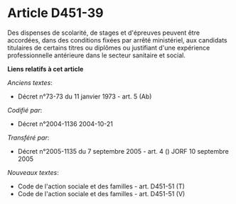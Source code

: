 # Article D451-39

Des dispenses de scolarité, de stages et d'épreuves peuvent être accordées, dans des conditions fixées par arrêté
ministériel, aux candidats titulaires de certains titres ou diplômes ou justifiant d'une expérience professionnelle
antérieure dans le secteur sanitaire et social.

**Liens relatifs à cet article**

_Anciens textes_:

  - Décret n°73-73 du 11 janvier 1973 - art. 5 (Ab)

_Codifié par_:

  - Décret n°2004-1136 2004-10-21

_Transféré par_:

  - Décret n°2005-1135 du 7 septembre 2005 - art. 4 () JORF 10 septembre 2005

_Nouveaux textes_:

  - Code de l'action sociale et des familles - art. D451-51 (T)
  - Code de l'action sociale et des familles - art. D451-51 (V)
